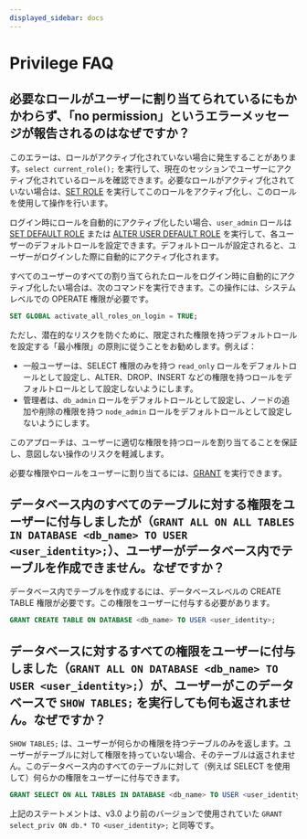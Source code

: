 ```yaml
---
displayed_sidebar: docs
---
```


# Privilege FAQ

## 必要なロールがユーザーに割り当てられているにもかかわらず、「no permission」というエラーメッセージが報告されるのはなぜですか？

このエラーは、ロールがアクティブ化されていない場合に発生することがあります。`select current_role();` を実行して、現在のセッションでユーザーにアクティブ化されているロールを確認できます。必要なロールがアクティブ化されていない場合は、[SET ROLE](../../sql-reference/sql-statements/account-management/SET_ROLE.md) を実行してこのロールをアクティブ化し、このロールを使用して操作を行います。

ログイン時にロールを自動的にアクティブ化したい場合、`user_admin` ロールは [SET DEFAULT ROLE](../../sql-reference/sql-statements/account-management/SET_DEFAULT_ROLE.md) または [ALTER USER DEFAULT ROLE](../../sql-reference/sql-statements/account-management/ALTER_USER.md) を実行して、各ユーザーのデフォルトロールを設定できます。デフォルトロールが設定されると、ユーザーがログインした際に自動的にアクティブ化されます。

すべてのユーザーのすべての割り当てられたロールをログイン時に自動的にアクティブ化したい場合は、次のコマンドを実行できます。この操作には、システムレベルでの OPERATE 権限が必要です。

```SQL
SET GLOBAL activate_all_roles_on_login = TRUE;
```

ただし、潜在的なリスクを防ぐために、限定された権限を持つデフォルトロールを設定する「最小権限」の原則に従うことをお勧めします。例えば：

- 一般ユーザーは、SELECT 権限のみを持つ `read_only` ロールをデフォルトロールとして設定し、ALTER、DROP、INSERT などの権限を持つロールをデフォルトロールとして設定しないようにします。
- 管理者は、`db_admin` ロールをデフォルトロールとして設定し、ノードの追加や削除の権限を持つ `node_admin` ロールをデフォルトロールとして設定しないようにします。

このアプローチは、ユーザーに適切な権限を持つロールを割り当てることを保証し、意図しない操作のリスクを軽減します。

必要な権限やロールをユーザーに割り当てるには、[GRANT](../../sql-reference/sql-statements/account-management/GRANT.md) を実行できます。

## データベース内のすべてのテーブルに対する権限をユーザーに付与しましたが（`GRANT ALL ON ALL TABLES IN DATABASE <db_name> TO USER <user_identity>;`）、ユーザーがデータベース内でテーブルを作成できません。なぜですか？

データベース内でテーブルを作成するには、データベースレベルの CREATE TABLE 権限が必要です。この権限をユーザーに付与する必要があります。

```SQL
GRANT CREATE TABLE ON DATABASE <db_name> TO USER <user_identity>;
```

## データベースに対するすべての権限をユーザーに付与しました（`GRANT ALL ON DATABASE <db_name> TO USER <user_identity>;`）が、ユーザーがこのデータベースで `SHOW TABLES;` を実行しても何も返されません。なぜですか？

`SHOW TABLES;` は、ユーザーが何らかの権限を持つテーブルのみを返します。ユーザーがテーブルに対して権限を持っていない場合、そのテーブルは返されません。このデータベース内のすべてのテーブルに対して（例えば SELECT を使用して）何らかの権限をユーザーに付与できます。

```SQL
GRANT SELECT ON ALL TABLES IN DATABASE <db_name> TO USER <user_identity>;
```

上記のステートメントは、v3.0 より前のバージョンで使用されていた `GRANT select_priv ON db.* TO <user_identity>;` と同等です。